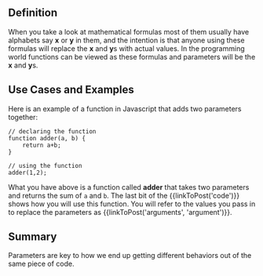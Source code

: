 ## Definition

When you take a look at mathematical formulas most of them usually have alphabets say **x** or **y** in them, and the intention is that anyone using these formulas will replace the **x** and **y**s with actual values. In the programming world functions can be viewed as these formulas and parameters will be the **x** and **y**s.


## Use Cases and Examples

Here is an example of a function in Javascript that adds two parameters together:

```
// declaring the function
function adder(a, b) {
    return a+b;
}

// using the function
adder(1,2);
```

What you have above is a function called **adder** that takes two parameters and returns the sum of `a` and `b`. The last bit of the {{linkToPost('code')}} shows how you will use this function. 
You will refer to the values you pass in to replace the parameters as {{linkToPost('arguments', 'argument')}}.

## Summary

Parameters are key to how we end up getting different behaviors out of the same piece of code.
